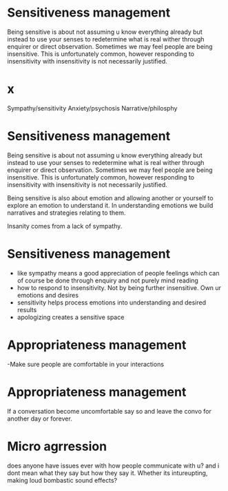 # Sensitiveness management

Being sensitive is about not assuming u know everything already but instead to use your senses to redetermine what is real wither through enquirer or direct observation.
Sometimes we may feel people are being insensitive. This is unfortunately common, however responding to insensitivity with insensitivity is not necessarily justified.

# x

Sympathy/sensitivity
Anxiety/psychosis
Narrative/philosphy

# Sensitiveness management

Being sensitive is about not assuming u know everything already but instead to use your senses to redetermine what is real wither through enquirer or direct observation.
Sometimes we may feel people are being insensitive. This is unfortunately common, however responding to insensitivity with insensitivity is not necessarily justified.

Being sensitive is also about emotion and allowing another or yourself to explore an emotion to understand it. In understanding emotions we build narratives and strategies relating to them.

Insanity comes from a lack of sympathy.


# Sensitiveness management

- like sympathy means a good appreciation of people  feelings which can of course be done through enquiry and not purely mind reading
 - how to respond to insensitivity. Not by being further insensitive. Own ur emotions and desires 
- sensitivity helps process emotions into understanding and desired  results
- apologizing creates a sensitive space


# Appropriateness management

-Make sure people are comfortable in your interactions


# Appropriateness management

If a conversation become uncomfortable say so and leave the convo for another day or forever.

# Micro agrression

does anyone have issues ever with how people communicate with u? and i dont mean what they say but how they say it. Whether its  intureupting, making loud bombastic sound effects?

